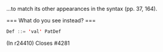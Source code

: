 ...to match its other appearances in the syntax (pp. 37, 164).

=== What do you see instead? ===
```scala
Def ::= 'val' PatDef
```
(In r24410) Closes #4281
